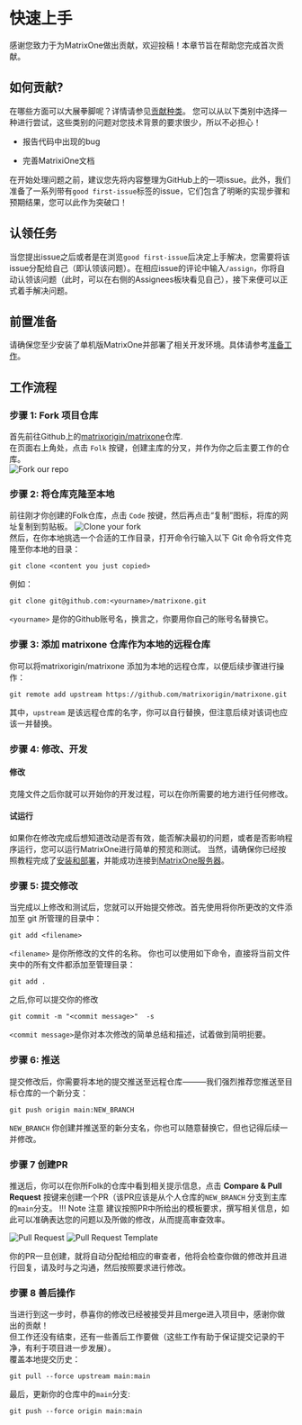 # **快速上手**
感谢您致力于为MatrixOne做出贡献，欢迎投稿！本章节旨在帮助您完成首次贡献。

## **如何贡献?**
在哪些方面可以大展拳脚呢？详情请参见[贡献种类](How-to-Contribute/types-of-contributions.md.md)。
您可以从以下类别中选择一种进行尝试，这些类别的问题对您技术背景的要求很少，所以不必担心！

* 报告代码中出现的bug

* 完善MatrixiOne文档


在开始处理问题之前，建议您先将内容整理为GitHub上的一项issue。此外，我们准备了一系列带有`good first-issue`标签的issue，它们包含了明晰的实现步骤和预期结果，您可以此作为突破口！


## **认领任务**
当您提出issue之后或者是在浏览`good first-issue`后决定上手解决，您需要将该issue分配给自己（即认领该问题）。在相应issue的评论中输入`/assign`，你将自动认领该问题（此时，可以在右侧的Assignees板块看见自己），接下来便可以正式着手解决问题。


## **前置准备**
请确保您至少安装了单机版MatrixOne并部署了相关开发环境。具体请参考[准备工作](How-to-Contribute/preparation.md)。

## **工作流程**
### **步骤 1: Fork 项目仓库**
首先前往Github上的[matrixorigin/matrixone](https://github.com/matrixorigin/matrixone)仓库.  
在页面右上角处，点击 `Folk` 按键，创建主库的分叉，并作为你之后主要工作的仓库。  
![Fork our repo](https://github.com/matrixorigin/artwork/blob/main/docs/contribution-guide/contribution-guide-fork.png?raw=true)

### **步骤 2: 将仓库克隆至本地**
前往刚才你创建的Folk仓库，点击 `Code` 按键，然后再点击“复制”图标，将库的网址复制到剪贴板。
![Clone your fork](https://github.com/matrixorigin/artwork/blob/main/docs/contribution-guide/contribution-guide-clone.png?raw=true)  
然后，在你本地挑选一个合适的工作目录，打开命令行输入以下 Git 命令将文件克隆至你本地的目录： 
```
git clone <content you just copied>
```  
例如：   
```
git clone git@github.com:<yourname>/matrixone.git
```
`<yourname>` 是你的Github账号名，换言之，你要用你自己的账号名替换它。

### **步骤 3: 添加 matrixone 仓库作为本地的远程仓库**
你可以将matrixorigin/matrixone 添加为本地的远程仓库，以便后续步骤进行操作：  
```
git remote add upstream https://github.com/matrixorigin/matrixone.git  
```
其中，`upstream` 是该远程仓库的名字，你可以自行替换，但注意后续对该词也应该一并替换。

### **步骤 4: 修改、开发**
#### **修改**
克隆文件之后你就可以开始你的开发过程，可以在你所需要的地方进行任何修改。

#### **试运行**
如果你在修改完成后想知道改动是否有效，能否解决最初的问题，或者是否影响程序运行，您可以运行MatrixOne进行简单的预览和测试。
当然，请确保你已经按照教程完成了[安装和部署](./../Get-Started/install-standalone-matrixone.md)，并能成功连接到[MatrixOne服务器](./../Get-Started/connect-to-matrixone-server.md)。

### **步骤 5: 提交修改**
当完成以上修改和测试后，您就可以开始提交修改。首先使用将你所更改的文件添加至 git 所管理的目录中：
```
git add <filename>
```
`<filename>` 是你所修改的文件的名称。
你也可以使用如下命令，直接将当前文件夹中的所有文件都添加至管理目录：
```
git add .
```
之后,你可以提交你的修改
```
git commit -m "<commit message>"  -s
```
 `<commit message>`是你对本次修改的简单总结和描述，试着做到简明扼要。
### **步骤 6: 推送**
提交修改后，你需要将本地的提交推送至远程仓库———我们强烈推荐您推送至目标仓库的一个新分支：
```
git push origin main:NEW_BRANCH
```
`NEW_BRANCH` 你创建并推送至的新分支名，你也可以随意替换它，但也记得后续一并修改。

### **步骤 7 创建PR**
推送后，你可以在你所Folk的仓库中看到相关提示信息，点击 **Compare & Pull Request** 按键来创建一个PR（该PR应该是从个人仓库的`NEW_BRANCH` 分支到主库的`main`分支。
!!! Note 注意
    建议按照PR中所给出的模板要求，撰写相关信息，如此可以准确表达您的问题以及所做的修改，从而提高审查效率。

![Pull Request](https://github.com/matrixorigin/artwork/blob/main/docs/contribution-guide/contribution-guide-pr.png?raw=true)
![Pull Request Template](https://github.com/matrixorigin/artwork/blob/main/docs/contribution-guide/contribution-guide-pr-template.png?raw=true)

你的PR一旦创建，就将自动分配给相应的审查者，他将会检查你做的修改并且进行回复，请及时与之沟通，然后按照要求进行修改。

### **步骤 8 善后操作**
当进行到这一步时，恭喜你的修改已经被接受并且merge进入项目中，感谢你做出的贡献！  
但工作还没有结束，还有一些善后工作要做（这些工作有助于保证提交记录的干净，有利于项目进一步发展）。  
覆盖本地提交历史：
```
git pull --force upstream main:main
```
最后，更新你的仓库中的`main`分支:
```
git push --force origin main:main
```